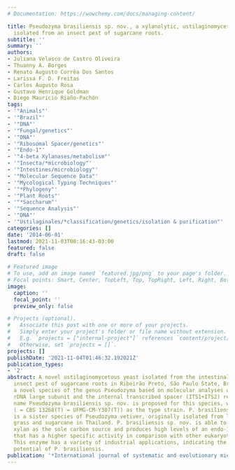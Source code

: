 ```yaml
---
# Documentation: https://wowchemy.com/docs/managing-content/

title: Pseudozyma brasiliensis sp. nov., a xylanolytic, ustilaginomycetous yeast species
  isolated from an insect pest of sugarcane roots.
subtitle: ''
summary: ''
authors:
- Juliana Velasco de Castro Oliveira
- Thuanny A. Borges
- Renato Augusto Corrêa Dos Santos
- Larissa F. D. Freitas
- Carlos Augusto Rosa
- Gustavo Henrique Goldman
- Diego Mauricio Riaño-Pachón
tags:
- '"Animals"'
- '"Brazil"'
- '"DNA"'
- '"Fungal/genetics"'
- '"DNA"'
- '"Ribosomal Spacer/genetics"'
- '"Endo-1"'
- '"4-beta Xylanases/metabolism"'
- '"Insecta/*microbiology"'
- '"Intestines/microbiology"'
- '"Molecular Sequence Data"'
- '"Mycological Typing Techniques"'
- '"*Phylogeny"'
- '"Plant Roots"'
- '"*Saccharum"'
- '"Sequence Analysis"'
- '"DNA"'
- '"Ustilaginales/*classification/genetics/isolation & purification"'
categories: []
date: '2014-06-01'
lastmod: 2021-11-03T00:16:43-03:00
featured: false
draft: false

# Featured image
# To use, add an image named `featured.jpg/png` to your page's folder.
# Focal points: Smart, Center, TopLeft, Top, TopRight, Left, Right, BottomLeft, Bottom, BottomRight.
image:
  caption: ''
  focal_point: ''
  preview_only: false

# Projects (optional).
#   Associate this post with one or more of your projects.
#   Simply enter your project's folder or file name without extension.
#   E.g. `projects = ["internal-project"]` references `content/project/deep-learning/index.md`.
#   Otherwise, set `projects = []`.
projects: []
publishDate: '2021-11-04T01:46:32.192021Z'
publication_types:
- '2'
abstract: A novel ustilaginomycetous yeast isolated from the intestinal tract of an
  insect pest of sugarcane roots in Ribeirão Preto, São Paulo State, Brazil, represents
  a novel species of the genus Pseudozyma based on molecular analyses of the D1/D2
  rDNA large subunit and the internal transcribed spacer (ITS1+ITS2) regions. The
  name Pseudozyma brasiliensis sp. nov. is proposed for this species, with GHG001(T)
  ( = CBS 13268(T) = UFMG-CM-Y307(T)) as the type strain. P. brasiliensis sp. nov.
  is a sister species of Pseudozyma vetiver, originally isolated from leaves of vetiver
  grass and sugarcane in Thailand. P. brasiliensis sp. nov. is able to grow well with
  xylan as the sole carbon source and produces high levels of an endo-1,4-xylanase
  that has a higher specific activity in comparison with other eukaryotic xylanases.
  This enzyme has a variety of industrial applications, indicating the great biotechnological
  potential of P. brasiliensis.
publication: '*International journal of systematic and evolutionary microbiology*'
---
```


